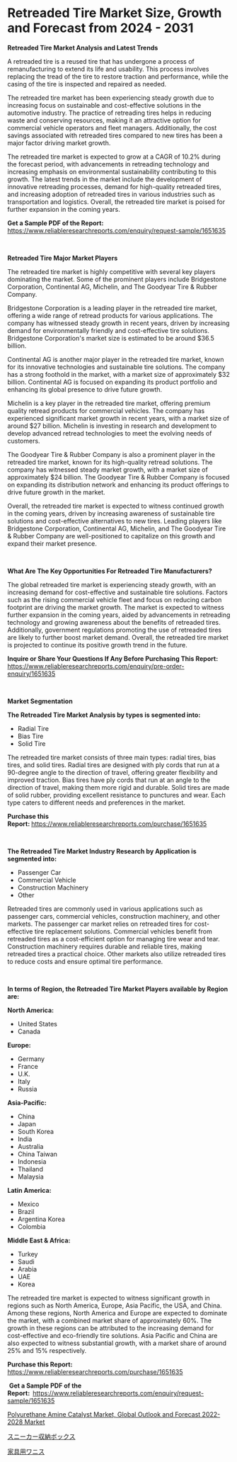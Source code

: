 <p><h1>Retreaded Tire Market Size, Growth and Forecast from 2024 - 2031</h1></p><p><strong>Retreaded Tire Market Analysis and Latest Trends</strong></p>
<p><p>A retreaded tire is a reused tire that has undergone a process of remanufacturing to extend its life and usability. This process involves replacing the tread of the tire to restore traction and performance, while the casing of the tire is inspected and repaired as needed.</p><p>The retreaded tire market has been experiencing steady growth due to increasing focus on sustainable and cost-effective solutions in the automotive industry. The practice of retreading tires helps in reducing waste and conserving resources, making it an attractive option for commercial vehicle operators and fleet managers. Additionally, the cost savings associated with retreaded tires compared to new tires has been a major factor driving market growth.</p><p>The retreaded tire market is expected to grow at a CAGR of 10.2% during the forecast period, with advancements in retreading technology and increasing emphasis on environmental sustainability contributing to this growth. The latest trends in the market include the development of innovative retreading processes, demand for high-quality retreaded tires, and increasing adoption of retreaded tires in various industries such as transportation and logistics. Overall, the retreaded tire market is poised for further expansion in the coming years.</p></p>
<p><strong>Get a Sample PDF of the Report:&nbsp;</strong> <a href="https://www.reliableresearchreports.com/enquiry/request-sample/1651635">https://www.reliableresearchreports.com/enquiry/request-sample/1651635</a></p>
<p>&nbsp;</p>
<p><strong>Retreaded Tire Major Market Players</strong></p>
<p><p>The retreaded tire market is highly competitive with several key players dominating the market. Some of the prominent players include Bridgestone Corporation, Continental AG, Michelin, and The Goodyear Tire & Rubber Company.</p><p>Bridgestone Corporation is a leading player in the retreaded tire market, offering a wide range of retread products for various applications. The company has witnessed steady growth in recent years, driven by increasing demand for environmentally friendly and cost-effective tire solutions. Bridgestone Corporation's market size is estimated to be around $36.5 billion.</p><p>Continental AG is another major player in the retreaded tire market, known for its innovative technologies and sustainable tire solutions. The company has a strong foothold in the market, with a market size of approximately $32 billion. Continental AG is focused on expanding its product portfolio and enhancing its global presence to drive future growth.</p><p>Michelin is a key player in the retreaded tire market, offering premium quality retread products for commercial vehicles. The company has experienced significant market growth in recent years, with a market size of around $27 billion. Michelin is investing in research and development to develop advanced retread technologies to meet the evolving needs of customers.</p><p>The Goodyear Tire & Rubber Company is also a prominent player in the retreaded tire market, known for its high-quality retread solutions. The company has witnessed steady market growth, with a market size of approximately $24 billion. The Goodyear Tire & Rubber Company is focused on expanding its distribution network and enhancing its product offerings to drive future growth in the market.</p><p>Overall, the retreaded tire market is expected to witness continued growth in the coming years, driven by increasing awareness of sustainable tire solutions and cost-effective alternatives to new tires. Leading players like Bridgestone Corporation, Continental AG, Michelin, and The Goodyear Tire & Rubber Company are well-positioned to capitalize on this growth and expand their market presence.</p></p>
<p>&nbsp;</p>
<p><strong>What Are The Key Opportunities For Retreaded Tire Manufacturers?</strong></p>
<p><p>The global retreaded tire market is experiencing steady growth, with an increasing demand for cost-effective and sustainable tire solutions. Factors such as the rising commercial vehicle fleet and focus on reducing carbon footprint are driving the market growth. The market is expected to witness further expansion in the coming years, aided by advancements in retreading technology and growing awareness about the benefits of retreaded tires. Additionally, government regulations promoting the use of retreaded tires are likely to further boost market demand. Overall, the retreaded tire market is projected to continue its positive growth trend in the future.</p></p>
<p><strong>Inquire or Share Your Questions If Any Before Purchasing This Report:</strong> <a href="https://www.reliableresearchreports.com/enquiry/pre-order-enquiry/1651635">https://www.reliableresearchreports.com/enquiry/pre-order-enquiry/1651635</a></p>
<p>&nbsp;</p>
<p><strong>Market Segmentation</strong></p>
<p><strong>The Retreaded Tire Market Analysis by types is segmented into:</strong></p>
<p><ul><li>Radial Tire</li><li>Bias Tire</li><li>Solid Tire</li></ul></p>
<p><p>The retreaded tire market consists of three main types: radial tires, bias tires, and solid tires. Radial tires are designed with ply cords that run at a 90-degree angle to the direction of travel, offering greater flexibility and improved traction. Bias tires have ply cords that run at an angle to the direction of travel, making them more rigid and durable. Solid tires are made of solid rubber, providing excellent resistance to punctures and wear. Each type caters to different needs and preferences in the market.</p></p>
<p><strong>Purchase this Report:&nbsp;</strong><a href="https://www.reliableresearchreports.com/purchase/1651635">https://www.reliableresearchreports.com/purchase/1651635</a></p>
<p>&nbsp;</p>
<p><strong>The Retreaded Tire Market Industry Research by Application is segmented into:</strong></p>
<p><ul><li>Passenger Car</li><li>Commercial Vehicle</li><li>Construction Machinery</li><li>Other</li></ul></p>
<p><p>Retreaded tires are commonly used in various applications such as passenger cars, commercial vehicles, construction machinery, and other markets. The passenger car market relies on retreaded tires for cost-effective tire replacement solutions. Commercial vehicles benefit from retreaded tires as a cost-efficient option for managing tire wear and tear. Construction machinery requires durable and reliable tires, making retreaded tires a practical choice. Other markets also utilize retreaded tires to reduce costs and ensure optimal tire performance.</p></p>
<p>&nbsp;</p>
<p><strong>In terms of Region, the Retreaded Tire Market Players available by Region are:</strong></p>
<p>
    <p> <strong> North America: </strong>
        <ul>
            <li>United States</li>
            <li>Canada</li>
        </ul>
        </p> 
    <p> <strong> Europe: </strong>
        <ul>
            <li>Germany</li>
            <li>France</li>
            <li>U.K.</li>
            <li>Italy</li>
            <li>Russia</li>
        </ul>
        </p> 
    <p> <strong> Asia-Pacific: </strong>
        <ul>
            <li>China</li>
            <li>Japan</li>
            <li>South Korea</li>
            <li>India</li>
            <li>Australia</li>
            <li>China Taiwan</li>
            <li>Indonesia</li>
            <li>Thailand</li>
            <li>Malaysia</li>
        </ul>
        </p> 
    <p> <strong> Latin America: </strong>
        <ul>
            <li>Mexico</li>
            <li>Brazil</li>
            <li>Argentina Korea</li>
            <li>Colombia</li>
        </ul>
        </p> 
    <p> <strong> Middle East & Africa: </strong>
        <ul>
            <li>Turkey</li>
            <li>Saudi</li>
            <li>Arabia</li>
            <li>UAE</li>
            <li>Korea</li>
        </ul>
    </p>
    </p>
<p><p>The retreaded tire market is expected to witness significant growth in regions such as North America, Europe, Asia Pacific, the USA, and China. Among these regions, North America and Europe are expected to dominate the market, with a combined market share of approximately 60%. The growth in these regions can be attributed to the increasing demand for cost-effective and eco-friendly tire solutions. Asia Pacific and China are also expected to witness substantial growth, with a market share of around 25% and 15% respectively.</p></p>
<p><strong>Purchase this Report: </strong><a href="https://www.reliableresearchreports.com/purchase/1651635">https://www.reliableresearchreports.com/purchase/1651635</a></p>
<p>&nbsp;<strong>Get a Sample PDF of the Report:&nbsp;&nbsp;</strong><a href="https://www.reliableresearchreports.com/enquiry/request-sample/1651635">https://www.reliableresearchreports.com/enquiry/request-sample/1651635</a></p>
<p><strong></strong></p>
<p><p><a href="https://view.publitas.com/reportprime-1/polyurethane-amine-catalyst-market-global-outlook-and-forecast-2022-2028-market-insights-market-players-and-forecast-till-2030/">Polyurethane Amine Catalyst Market, Global Outlook and Forecast 2022-2028 Market</a></p><p><a href="https://medium.com/@rosemarieleffler2023/%E3%82%B9%E3%83%8B%E3%83%BC%E3%82%AB%E3%83%BC%E5%8F%8E%E7%B4%8D%E3%83%9C%E3%83%83%E3%82%AF%E3%82%B9%E5%B8%82%E5%A0%B4-2031%E5%B9%B4%E3%81%BE%E3%81%A7%E3%81%AE%E3%83%88%E3%83%AC%E3%83%B3%E3%83%89-%E4%BA%88%E6%B8%AC-%E7%AB%B6%E4%BA%89%E5%88%86%E6%9E%90-8330aeb63f1a">スニーカー収納ボックス</a></p><p><a href="https://medium.com/@jazminjones30/%E5%AE%B6%E5%85%B7%E3%83%AF%E3%83%8B%E3%82%B9%E5%B8%82%E5%A0%B4%E5%88%86%E6%9E%90%E3%81%8A%E3%82%88%E3%81%B32024%E5%B9%B4%E3%81%8B%E3%82%892031%E5%B9%B4%E3%81%BE%E3%81%A7%E3%81%AE%E6%9C%9F%E9%96%93%E3%81%AE%E3%82%B5%E3%82%A4%E3%82%BA%E4%BA%88%E6%B8%AC-92020ef46e61">家具用ワニス</a></p></p>